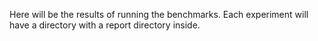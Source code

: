 Here will be the results of running the benchmarks.
Each experiment will have a directory with a report directory inside.
